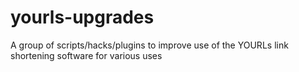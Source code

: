 # yourls-upgrades
A group of scripts/hacks/plugins to improve use of the YOURLs link shortening software for various uses
